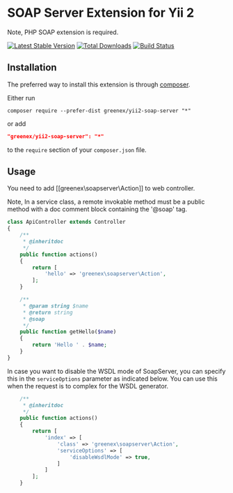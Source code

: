 SOAP Server Extension for Yii 2
==============================

Note, PHP SOAP extension is required.

[![Latest Stable Version](https://poser.pugx.org/greenex/yii2-soap-server/v/stable.png)](https://packagist.org/packages/greenex/yii2-soap-server)
[![Total Downloads](https://poser.pugx.org/greenex/yii2-soap-server/downloads.png)](https://packagist.org/packages/greenex/yii2-soap-server)
[![Build Status](https://travis-ci.org/greenex/yii2-soap-server.png)](https://travis-ci.org/greenex/yii2-soap-server)

Installation
------------

The preferred way to install this extension is through [composer](http://getcomposer.org/download/).

Either run

```
composer require --prefer-dist greenex/yii2-soap-server "*"
```

or add

```json
"greenex/yii2-soap-server": "*"
```

to the `require` section of your `composer.json` file.

Usage
-----

You need to add [[greenex\soapserver\Action]] to web controller.

Note, In a service class, a remote invokable method must be a public method with a doc
comment block containing the '@soap' tag.

```php
class ApiController extends Controller
{
    /**
     * @inheritdoc
     */
    public function actions()
    {
        return [
            'hello' => 'greenex\soapserver\Action',
        ];
    }

    /**
     * @param string $name
     * @return string
     * @soap
     */
    public function getHello($name)
    {
        return 'Hello ' . $name;
    }
}
```

In case you want to disable the WSDL mode of SoapServer, you can specify this in the `serviceOptions` parameter as indicated below.
You can use this when the request is to complex for the WSDL generator.

```php
    /**
     * @inheritdoc
     */
    public function actions()
    {
        return [
            'index' => [
                'class' => 'greenex\soapserver\Action',
                'serviceOptions' => [
                    'disableWsdlMode' => true,
                ]
            ]
        ];
    }
```

